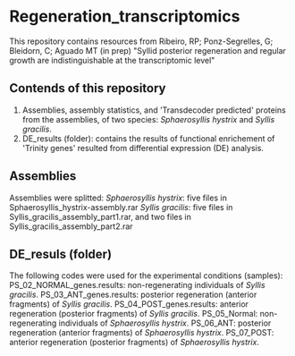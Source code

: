 # Regeneration_transcriptomics
This repository contains resources from Ribeiro, RP; Ponz-Segrelles, G; Bleidorn, C; Aguado MT (in prep) "Syllid posterior regeneration and regular growth are indistinguishable at the transcriptomic level"
## Contends of this repository
1. Assemblies, assembly statistics, and 'Transdecoder predicted' proteins from the assemblies, of two species: *Sphaerosyllis hystrix* and *Syllis gracilis*.
2. DE_results (folder): contains the results of functional enrichement of 'Trinity genes' resulted from differential expression (DE) analysis.
## Assemblies
Assemblies were splitted:
*Sphaerosyllis hystrix*: five files in Sphaerosyllis_hystrix-assembly.rar
*Syllis gracilis*: five files in Syllis_gracilis_assembly_part1.rar, and two files in Syllis_gracilis_assembly_part2.rar
## DE_resuls (folder)
The following codes were used for the experimental conditions (samples):
PS_02_NORMAL_genes.results: non-regenerating individuals of *Syllis gracilis*.
PS_03_ANT_genes.results: posterior regeneration (anterior fragments) of  *Syllis gracilis*.
PS_04_POST_genes.results: anterior regeneration (posterior fragments) of  *Syllis gracilis*.
PS_05_Normal: non-regenerating individuals of *Sphaerosyllis hystrix*.
PS_06_ANT: posterior regeneration (anterior fragments) of *Sphaerosyllis hystrix*.
PS_07_POST: anterior regeneration (posterior fragments) of *Sphaerosyllis hystrix*.


